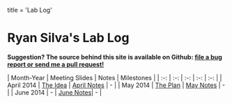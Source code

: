 title = 'Lab Log'

# Ryan Silva's Lab Log

**Suggestion?  The source behind this site is available on Github: [file a bug report or send me a pull request!](https://github.com/sivwizinbiznilva/web/issues)**

| Month-Year | Meeting Slides | Notes | Milestones |
| :-: | :-: | :-: | :-: | :-: |
| April 2014 | [The Idea](http://slides.ryanjsilva.com/slides/idea) | [April Notes](/notes/April2014.html) | - |
| May 2014 | [The Plan](http://slides.ryanjsilva.com/slides/plan) | [May Notes](/notes/May2014.html) | - |
| June 2014 | - | [June Notes](/notes/June2014.html)| - |
